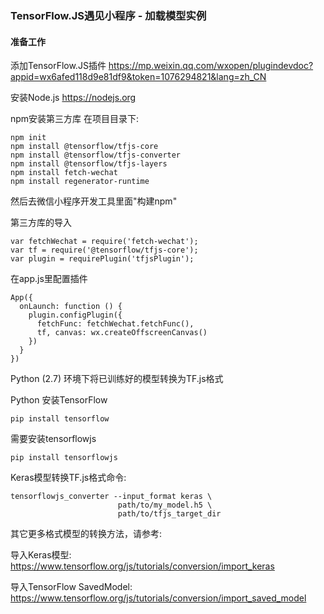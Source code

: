 ### TensorFlow.JS遇见小程序 - 加载模型实例

#### 准备工作

添加TensorFlow.JS插件
https://mp.weixin.qq.com/wxopen/plugindevdoc?appid=wx6afed118d9e81df9&token=1076294821&lang=zh_CN

安装Node.js
https://nodejs.org

npm安装第三方库
在项目目录下:

```
npm init
npm install @tensorflow/tfjs-core
npm install @tensorflow/tfjs-converter
npm install @tensorflow/tfjs-layers
npm install fetch-wechat
npm install regenerator-runtime
```

然后去微信小程序开发工具里面"构建npm"

第三方库的导入
```
var fetchWechat = require('fetch-wechat');
var tf = require('@tensorflow/tfjs-core');
var plugin = requirePlugin('tfjsPlugin');
```

在app.js里配置插件
```
App({
  onLaunch: function () {
    plugin.configPlugin({
      fetchFunc: fetchWechat.fetchFunc(),
      tf, canvas: wx.createOffscreenCanvas()
    })
  }
})
```

Python (2.7) 环境下将已训练好的模型转换为TF.js格式

Python 安装TensorFlow
```
pip install tensorflow
```

需要安装tensorflowjs
```
pip install tensorflowjs
```

Keras模型转换TF.js格式命令:
```
tensorflowjs_converter --input_format keras \
                        path/to/my_model.h5 \
                        path/to/tfjs_target_dir
```

其它更多格式模型的转换方法，请参考:

导入Keras模型:
https://www.tensorflow.org/js/tutorials/conversion/import_keras

导入TensorFlow SavedModel:
https://www.tensorflow.org/js/tutorials/conversion/import_saved_model

